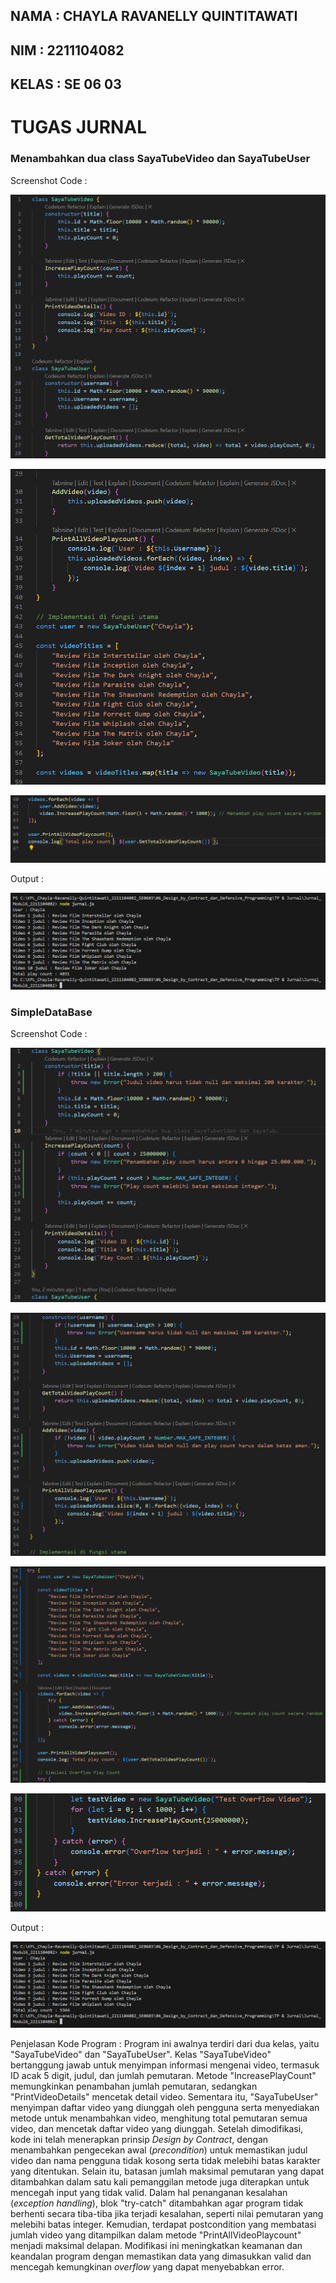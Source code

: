 ## NAMA : CHAYLA RAVANELLY QUINTITAWATI 
## NIM : 2211104082
## KELAS : SE 06 03

# TUGAS JURNAL  

### Menambahkan dua class SayaTubeVideo dan SayaTubeUser

Screenshot Code : 

![image alt ](<https://github.com/chaylaz/Foto-Praktikum-KPL/blob/main/Modul6/Jurnal/input%20jurnal%20awal%201.png>)

![image alt ](<https://github.com/chaylaz/Foto-Praktikum-KPL/blob/main/Modul6/Jurnal/input%20jurnal%20awal%202.png>)

![image alt ](<https://github.com/chaylaz/Foto-Praktikum-KPL/blob/main/Modul6/Jurnal/input%20jurnal%20awal%203.png>)

Output : 

![image alt ](<https://github.com/chaylaz/Foto-Praktikum-KPL/blob/main/Modul6/Jurnal/output%20jurnal%20awal.png>) 


### SimpleDataBase

Screenshot Code :

![image alt ](<https://github.com/chaylaz/Foto-Praktikum-KPL/blob/main/Modul6/Jurnal/input%20jurnal%20kedua%201.png>)

![image alt ](<https://github.com/chaylaz/Foto-Praktikum-KPL/blob/main/Modul6/Jurnal/input%20jurnal%20kedua%202.png>)

![image alt ](<https://github.com/chaylaz/Foto-Praktikum-KPL/blob/main/Modul6/Jurnal/input%20jurnal%20kedua%203.png>)

![image alt ](<https://github.com/chaylaz/Foto-Praktikum-KPL/blob/main/Modul6/Jurnal/input%20jurnal%20kedua%204.png>)

Output : 

![image alt ](<https://github.com/chaylaz/Foto-Praktikum-KPL/blob/main/Modul6/Jurnal/output%20jurnal%20kedua.png>)

Penjelasan Kode Program : 
Program ini awalnya terdiri dari dua kelas, yaitu "SayaTubeVideo" dan "SayaTubeUser". Kelas "SayaTubeVideo" bertanggung jawab untuk menyimpan informasi mengenai video, termasuk ID acak 5 digit, judul, dan jumlah pemutaran. Metode "IncreasePlayCount" memungkinkan penambahan jumlah pemutaran, sedangkan "PrintVideoDetails" mencetak detail video. Sementara itu, "SayaTubeUser" menyimpan daftar video yang diunggah oleh pengguna serta menyediakan metode untuk menambahkan video, menghitung total pemutaran semua video, dan mencetak daftar video yang diunggah. Setelah dimodifikasi, kode ini telah menerapkan prinsip *Design by Contract*, dengan menambahkan pengecekan awal (*precondition*) untuk memastikan judul video dan nama pengguna tidak kosong serta tidak melebihi batas karakter yang ditentukan. Selain itu, batasan jumlah maksimal pemutaran yang dapat ditambahkan dalam satu kali pemanggilan metode juga diterapkan untuk mencegah input yang tidak valid. Dalam hal penanganan kesalahan (*exception handling*), blok "try-catch" ditambahkan agar program tidak berhenti secara tiba-tiba jika terjadi kesalahan, seperti nilai pemutaran yang melebihi batas integer. Kemudian, terdapat postcondition yang membatasi jumlah video yang ditampilkan dalam metode "PrintAllVideoPlaycount" menjadi maksimal delapan. Modifikasi ini meningkatkan keamanan dan keandalan program dengan memastikan data yang dimasukkan valid dan mencegah kemungkinan *overflow* yang dapat menyebabkan error.


